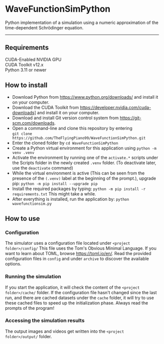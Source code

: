 # WaveFunctionSimPython
Python implementation of a simulation using a numeric approximation of the time-dependent Schrödinger equation.

---

## Requirements
CUDA-Enabled NVIDIA GPU  
CUDA Toolkit v12.x  
Python 3.11 or newer  

## How to install

- Download Python from https://www.python.org/downloads/ and install it on your computer.
- Download the CUDA Toolkit from https://developer.nvidia.com/cuda-downloads] and install it on your computer.
- Download and install Git version control system from https://git-scm.com/downloads.
- Open a command-line and clone this repository by entering  
`git clone https://github.com/TheFlyingPiano99/WaveFunctionSimPython.git`
- Enter the cloned folder by `cd WaveFunctionSimPython`
- Create a Python virtual environment for this application using `python -m venv .venv`
- Activate the environment by running one of the `activate.*` scripts under the Scripts folder in the newly created `.venv` folder. (To deactivate later, use the `deactivate` command)
- While the virtual environment is active (This can be seen from the presence of the `(.venv)` label at the beginning of the prompt.), upgrade pip: `python -m pip install --upgrade pip`
- Install the required packages by typing: `python -m pip install -r requirements.txt`
This might take a while.
- After everything is installed, run the application by: `python wavefunctionsim.py`

## How to use
### Configuration
The simulator uses a configuration file located under `<project folder>/config/`
This file uses the Tom's Obvious Minimal Language.
If you want to learn about TOML, browse https://toml.io/en/.
Read the provided configuration files in `config` and under `archive` to discover the available options.

### Running the simulation
If you start the application, it will check the content of the `<project folder>/cache/` folder.
If the configuration file hasn't changed since the last run, and there are cached datasets under the `cache` folder, it will try to use these cached files to speed up the initialization phase.
Always read the prompts of the program!

### Accessing the simulation results
The output images and videos get written into the `<project folder>/output/` folder.



